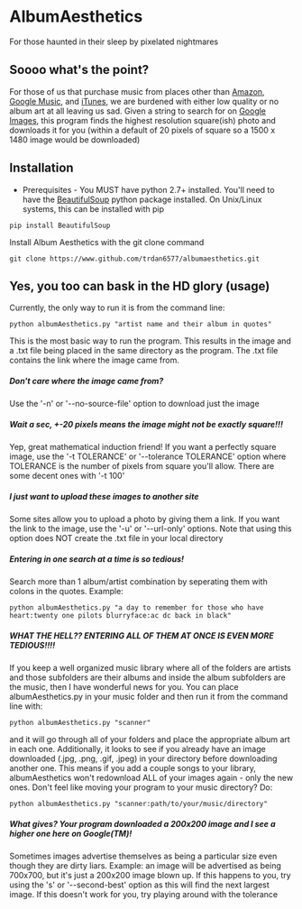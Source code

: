 # AlbumAesthetics
For those haunted in their sleep by pixelated nightmares

## Soooo what's the point?
For those of us that purchase music from places other than
[Amazon](http://www.amazon.com/MP3-Music-Download/b/ref=nav_shopall_dmusic?ie=UTF8&node=163856011),
[Google Music](https://music.google.com), and [iTunes](http://www.apple.com/itunes/),
we are burdened with either low quality or no album art at all leaving us sad. Given a string
to search for on [Google Images](https://images.google.com), this program finds the highest
resolution square(ish) photo and downloads it for you (within a default of 20 pixels of square 
so a 1500 x 1480 image would be downloaded)

## Installation
* Prerequisites - You MUST have python 2.7+ installed. You'll need to have the
[BeautifulSoup](http://www.crummy.com/software/BeautifulSoup/) python package installed. On Unix/Linux
systems, this can be installed with pip

`pip install BeautifulSoup`

Install Album Aesthetics with the git clone command

`git clone https://www.github.com/trdan6577/albumaesthetics.git`

## Yes, you too can bask in the HD glory (usage)
Currently, the only way to run it is from the command line:

`python albumAesthetics.py "artist name and their album in quotes"`

This is the most basic way to run the program. This results in the image and a .txt file
being placed in the same directory as the program. The .txt file contains the link where the
image came from.

##### Don't care where the image came from?
Use the '-n' or '--no-source-file' option to download just the image

##### Wait a sec, +-20 pixels means the image might not be exactly square!!!
Yep, great mathematical induction friend! If you want a perfectly square image, use the
'-t TOLERANCE' or '--tolerance TOLERANCE' option where TOLERANCE is the number of
pixels from square you'll allow. There are some decent ones with '-t 100'

##### I just want to upload these images to another site
Some sites allow you to upload a photo by giving them a link. If you want the link to the
image, use the '-u' or '--url-only' options. Note that using this option does NOT create
the .txt file in your local directory

##### Entering in one search at a time is so tedious!
Search more than 1 album/artist combination by seperating them with colons in the quotes.
Example:

`python albumAesthetics.py "a day to remember for those who have heart:twenty one pilots blurryface:ac dc back in black"`

##### WHAT THE HELL?? ENTERING ALL OF THEM AT ONCE IS EVEN MORE TEDIOUS!!!!
If you keep a well organized music library where all of the folders are artists and those
subfolders are their albums and inside the album subfolders are the music, then I have
wonderful news for you. You can place albumAesthetics.py in your music folder and then run
it from the command line with:

`python albumAesthetics.py "scanner"`

and it will go through all of your folders and place the appropriate album art in each one.
Additionally, it looks to see if you already have an image downloaded (.jpg, .png, .gif, .jpeg) in your
directory before downloading another one. This means if you add a couple songs to your library,
albumAesthetics won't redownload ALL of your images again - only the new ones. Don't feel like 
moving your program to your music directory? Do:

`python albumAesthetics.py "scanner:path/to/your/music/directory"`

##### What gives? Your program downloaded a 200x200 image and I see a higher one here on Google(TM)!
Sometimes images advertise themselves as being a particular size even though they are dirty liars.
Example: an image will be advertised as being 700x700, but it's just a 200x200 image blown up.
If this happens to you, try using the 's' or '--second-best' option as this will find the next
largest image. If this doesn't work for you, try playing around with the tolerance
